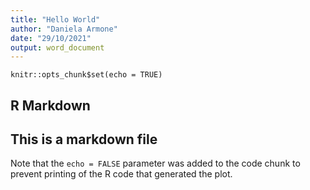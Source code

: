 ```yaml
---
title: "Hello World"
author: "Daniela Armone"
date: "29/10/2021"
output: word_document
---
```


```{r setup, include=FALSE}
knitr::opts_chunk$set(echo = TRUE)
```

## R Markdown
## This is a markdown file



Note that the `echo = FALSE` parameter was added to the code chunk to prevent printing of the R code that generated the plot.
